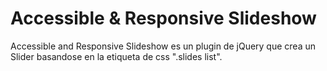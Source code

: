 Accessible & Responsive Slideshow
===============================

Accessible and Responsive Slideshow es un plugin de jQuery que crea un Slider basandose en la etiqueta de css ".slides list". 
